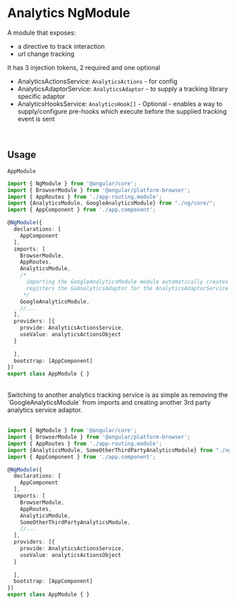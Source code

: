 # Analytics NgModule

A module that exposes:

- a directive to track interaction
- url change tracking

It has 3 injection tokens, 2 required and one optional

- AnalyticsActionsService: `AnalyticsActions` - for config
- AnalyticsAdaptorService: `AnalyticsAdaptor` - to supply a tracking library specific adaptor
- AnalyticsHooksService: `AnalyticsHook[]` - Optional - enables a way to supply/configure pre-hooks which execute before the supplied tracking event is sent

<br/>

## Usage

`AppModule`

```ts
import { NgModule } from '@angular/core';
import { BrowserModule } from '@angular/platform-browser';
import { AppRoutes } from './app-routing.module';
import {AnalyticsModule, GoogleAnalyticsModule} from "./ng/core/";
import { AppComponent } from './app.component';

@NgModule({
  declarations: [
    AppComponent
  ],
  imports: [
    BrowserModule,
    AppRoutes,
    AnalyticsModule,
    /*
      importing the GoogleAnalyticsModule module automatically creates and
      registers the GaAnalyticsAdaptor for the AnalyticsAdaptorService token
     */
    GoogleAnalyticsModule,
    //...
  ],
  providers: [{
    provide: AnalyticsActionsService,
    useValue: analyticsActionsObject    
  }
      
  ],
  bootstrap: [AppComponent]
})
export class AppModule { }
```

<br/>
Switching to another analytics tracking service is as simple as removing the `GoogleAnalyticsModule` from imports and creating another 3rd party analytics service adaptor. 
<br/><br/>

```ts
import { NgModule } from '@angular/core';
import { BrowserModule } from '@angular/platform-browser';
import { AppRoutes } from './app-routing.module';
import {AnalyticsModule, SomeOtherThirdPartyAnalyticsModule} from "./ng/core/";
import { AppComponent } from './app.component';

@NgModule({
  declarations: [
    AppComponent
  ],
  imports: [
    BrowserModule,
    AppRoutes,
    AnalyticsModule,
    SomeOtherThirdPartyAnalyticsModule,
    //...
  ],
  providers: [{
    provide: AnalyticsActionsService,
    useValue: analyticsActionsObject    
  }
      
  ],
  bootstrap: [AppComponent]
})
export class AppModule { }
```
